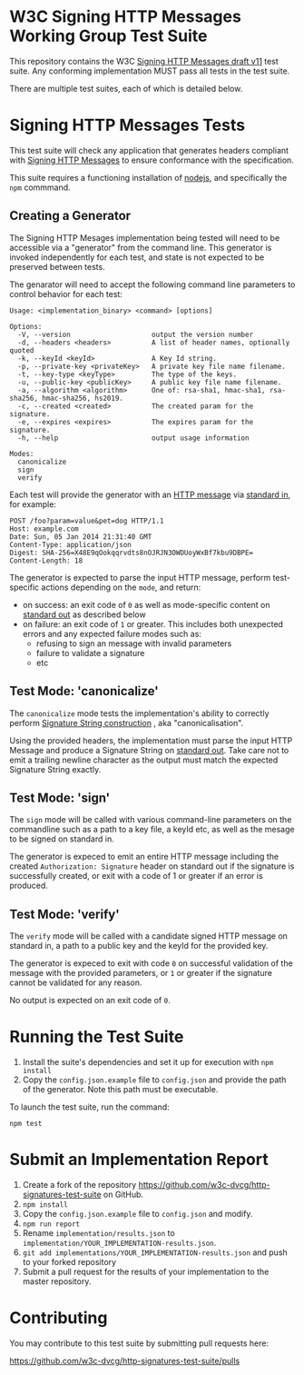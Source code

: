 W3C Signing HTTP Messages Working Group Test Suite
==================================================

This repository contains the W3C
[Signing HTTP Messages draft v11](https://tools.ietf.org/html/draft-cavage-http-signatures-11) test suite.
Any conforming implementation MUST pass all tests in the test suite.

There are multiple test suites, each of which is detailed below.

# Signing HTTP Messages Tests

This test suite will check any application that generates headers compliant with
[Signing HTTP Messages](https://tools.ietf.org/html/draft-cavage-http-signatures)
to ensure conformance with the specification.

This suite requires a functioning installation of
[nodejs](https://nodejs.org), and specifically
the ``npm`` commmand.

## Creating a Generator
The Signing HTTP Mesages implementation being tested will need to be
accessible via a "generator" from the command line. This generator
is invoked independently for each test, and state is not expected to be
preserved between tests.

The genarator will need to accept the following command line parameters
to control behavior for each test:

```
Usage: <implementation_binary> <command> [options]

Options:
  -V, --version                    output the version number
  -d, --headers <headers>          A list of header names, optionally quoted
  -k, --keyId <keyId>              A Key Id string.
  -p, --private-key <privateKey>   A private key file name filename.
  -t, --key-type <keyType>         The type of the keys.
  -u, --public-key <publicKey>     A public key file name filename.
  -a, --algorithm <algorithm>      One of: rsa-sha1, hmac-sha1, rsa-sha256, hmac-sha256, hs2019.
  -c, --created <created>          The created param for the signature.
  -e, --expires <expires>          The expires param for the signature.
  -h, --help                       output usage information

Modes:
  canonicalize
  sign
  verify
```

Each test will provide the generator with an
[HTTP message](https://developer.mozilla.org/en-US/docs/Web/HTTP/Messages)
via [standard in](https://en.wikipedia.org/wiki/Standard_streams),
for example:

```
POST /foo?param=value&pet=dog HTTP/1.1
Host: example.com
Date: Sun, 05 Jan 2014 21:31:40 GMT
Content-Type: application/json
Digest: SHA-256=X48E9qOokqqrvdts8nOJRJN3OWDUoyWxBf7kbu9DBPE=
Content-Length: 18
```

The generator is expected to parse the input HTTP message, perform
test-specific actions depending on the ``mode``, and return:

- on success: an exit code of ``0`` as well as mode-specific content on
  [standard out](https://en.wikipedia.org/wiki/Standard_streams) as
  described below
- on failure: an exit code of ``1`` or greater. This includes both
  unexpected errors and any expected failure modes such as:
    - refusing to sign an message with invalid parameters
    - failure to validate a signature
    - etc

## Test Mode: 'canonicalize'

The ``canonicalize`` mode tests the implementation's ability to correctly
perform [Signature String construction](https://tools.ietf.org/html/draft-cavage-http-signatures-11#section-2.3)
, aka "canonicalisation".

Using the provided headers, the implementation must parse the input HTTP
Message and produce a Signature String on
[standard out](https://en.wikipedia.org/wiki/Standard_streams). Take care
not to emit a trailing newline character as the output must match the
expected Signature String exactly.

## Test Mode: 'sign'

The ``sign`` mode will be called with various command-line parameters on
the commandline such as a path to a key file, a keyId etc, as well as
the mesage to be signed on standard in.

The generator is expeced to emit an entire HTTP message including the
created ``Authorization: Signature`` header on standard out if the signature
is successfully created, or exit with a code of 1 or greater if an error
is produced.

## Test Mode: 'verify'

The ``verify`` mode will be called with a candidate signed HTTP message on
standard in, a path to a public key and the keyId for the provided key.

The generator is expeced to exit with code ``0`` on successful validation
of the message with the provided parameters, or ``1`` or greater if the
signature cannot be validated for any reason.

No output is expected on an exit code of ``0``.

# Running the Test Suite

1. Install the suite's dependencies and set it up for execution with
  ``npm install``
2. Copy the `config.json.example` file to `config.json` and provide
  the path of the generator. Note this path must be executable.

To launch the test suite, run the command:

```shell
npm test
```

# Submit an Implementation Report

1. Create a fork of the repository <https://github.com/w3c-dvcg/http-signatures-test-suite> on GitHub.
2. ``npm install``
3. Copy the `config.json.example` file to `config.json` and modify.
4. ``npm run report``
5. Rename ``implementation/results.json`` to
   ``implementation/YOUR_IMPLEMENTATION-results.json``.
6. ``git add implementations/YOUR_IMPLEMENTATION-results.json`` and push to your forked repository
7. Submit a pull request for the results of your implementation to the master repository.

# Contributing

You may contribute to this test suite by submitting pull requests here:

<https://github.com/w3c-dvcg/http-signatures-test-suite/pulls>
